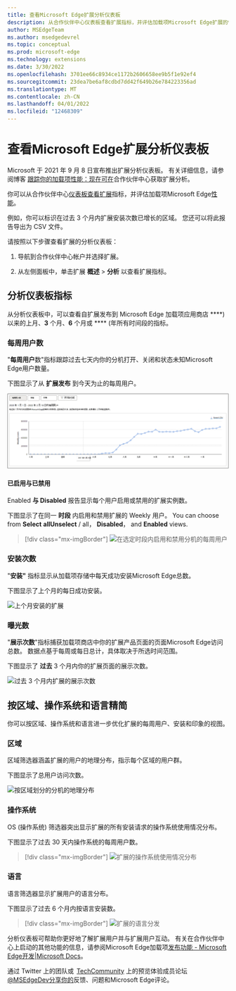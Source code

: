 ```yaml
---
title: 查看Microsoft Edge扩展分析仪表板
description: 从合作伙伴中心仪表板查看扩展指标，并评估加载项Microsoft Edge扩展的性能。
author: MSEdgeTeam
ms.author: msedgedevrel
ms.topic: conceptual
ms.prod: microsoft-edge
ms.technology: extensions
ms.date: 3/30/2022
ms.openlocfilehash: 3701ee66c8934ce1172b2606658ee9b5f1e92ef4
ms.sourcegitcommit: 23dea7be6af8cdbd7dd42f649b26e784223356ad
ms.translationtype: MT
ms.contentlocale: zh-CN
ms.lasthandoff: 04/01/2022
ms.locfileid: "12468309"
---
```

# <a name="view-microsoft-edge-extensions-analytics-dashboard"></a>查看Microsoft Edge扩展分析仪表板

Microsoft 于 2021 年 9 月 8 日宣布推出扩展分析仪表板。 有关详细信息，请参阅博客 [跟踪你的加载项性能：现在可在](https://techcommunity.microsoft.com/t5/articles/track-your-add-on-s-performance-extension-analytics-now/m-p/2733351)合作伙伴中心获取扩展分析。

你可以从合作伙伴中心[仪表板查看扩展](https://partner.microsoft.com/dashboard/microsoftedge/overview)指标，并评估加载项Microsoft Edge[性能](https://microsoftedge.microsoft.com/addons/Microsoft-Edge-Extensions-Home)。

例如，你可以标识在过去 3 个月内扩展安装次数已增长的区域。 您还可以将此报告导出为 CSV 文件。

请按照以下步骤查看扩展的分析仪表板：  

1. 导航到合作伙伴中心帐户并选择扩展。

1. 从左侧面板中，单击扩展 **概述** > **分析** 以查看扩展指标。


<!-- ====================================================================== -->
## <a name="analytics-dashboard-metrics"></a>分析仪表板指标

从分析仪表板中，可以查看自扩展发布到 Microsoft Edge 加载项应用商店 ****) 以来的上月、**3** 个月、**6** 个月或 **** (年所有时间段的指标。

### <a name="weekly-users"></a>每周用户数

"**每周用户**数"指标跟踪过去七天内你的分机打开、关闭和状态未知Microsoft Edge用户数量。

下图显示了从 **扩展发布** 到今天为止的每周用户。

![从扩展发布到今天为止的每周用户数](../media/extensions-analytics-weekly-users.png)

#### <a name="enabled-vs-disabled"></a>已启用与已禁用

Enabled **与 Disabled** 报告显示每个用户启用或禁用的扩展实例数。

下图显示了在同一 **时段** 内启用和禁用扩展的 Weekly 用户。 You can choose from **Select** **allUnselect** /  all， **Disabled**， and **Enabled** views.

> [!div class="mx-imgBorder"]
> ![在选定时段内启用和禁用分机的每周用户](../media/extensions-analytics-enabled-disabled.png)


<!-- ====================================================================== -->


### <a name="installs"></a>安装次数

"**安装"** 指标显示从加载项存储中每天成功安装Microsoft Edge总数。

下图显示了上个月的每日成功安装。

![上个月安装的扩展](../media/extensions-analytics-weekly-users-installs.png)

### <a name="impressions"></a>曝光数

"**展示次数**"指标捕获加载项商店中你的扩展产品页面的页面Microsoft Edge访问总数。 数据点基于每周或每日总计，具体取决于所选时间范围。

下图显示了 **过去** 3 个月内你的扩展页面的展示次数。

![过去 3 个月内扩展的展示次数](../media/extensions-analytics-weekly-users-impressions.png)



<!-- ====================================================================== -->
## <a name="refine-by-region-os-and-language"></a>按区域、操作系统和语言精简

你可以按区域、操作系统和语言进一步优化扩展的每周用户、安装和印象的视图。

### <a name="region"></a>区域

区域筛选器涵盖扩展的用户的地理分布，指示每个区域的用户群。

下图显示了总用户访问次数。

![按区域划分的分机的地理分布](../media/extensions-analytics-filter-region.png)

### <a name="os"></a>操作系统

OS (操作系统) 筛选器突出显示扩展的所有安装请求的操作系统使用情况分布。

下图显示了过去 30 天内操作系统的每周用户数。

> [!div class="mx-imgBorder"]
> ![扩展的操作系统使用情况分布](../media/extension-analytics-weekly-users-filter-os-30-days.png)

### <a name="language"></a>语言

语言筛选器显示扩展用户的语言分布。

下图显示了过去 6 个月内按语言安装数。

> [!div class="mx-imgBorder"]
> ![扩展的语言分发](../media/extension-analytics-installs-filter-language-6-months.png)

分析仪表板可帮助你更好地了解扩展用户并与扩展用户互动。 有关在合作伙伴中心上启动的其他功能的信息，请参阅Microsoft Edge加载项[发布功能 - Microsoft Edge开发|Microsoft Docs](/microsoft-edge/extensions-chromium/whats-new/released-features)。

通过 Twitter 上的团队或  [TechCommunity](https://techcommunity.microsoft.com/t5/articles/manifest-v3-changes-are-now-available-in-microsoft-edge/m-p/1780254) 上的预览体验成员论坛[@MSEdgeDev分享你的](https://twitter.com/msedgedev/)反馈、问题和Microsoft Edge评论。
